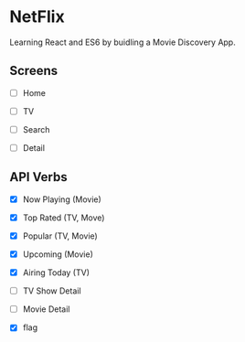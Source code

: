 # NetFlix

Learning React and ES6 by buidling a Movie Discovery App.

## Screens

- [ ]  Home
- [ ]  TV
- [ ]  Search
- [ ]  Detail 


## API Verbs

- [x]  Now Playing (Movie)
- [x]  Top Rated (TV, Move)
- [x]  Popular (TV, Movie)
- [x]  Upcoming (Movie)
- [x]  Airing Today (TV)
- [ ]  TV Show Detail
- [ ]  Movie Detail




























- [x]  flag